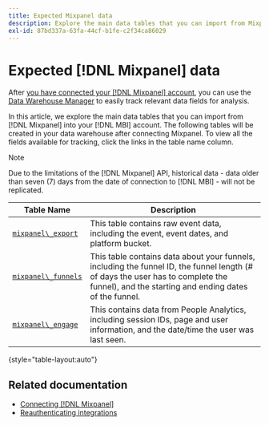 ```yaml
---
title: Expected Mixpanel data
description: Explore the main data tables that you can import from Mixpanel into your [!DNL MBI] account.
exl-id: 87bd337a-63fa-44cf-b1fe-c2f34ca86029
---
```

# Expected [!DNL Mixpanel] data

After [you have connected your [!DNL Mixpanel] account](../integrations/mixpanel.md), you can use the [Data Warehouse Manager](../../../data-analyst/data-warehouse-mgr/tour-dwm.md) to easily track relevant data fields for analysis.

In this article, we explore the main data tables that you can import from [!DNL Mixpanel] into your [!DNL MBI] account. The following tables will be created in your data warehouse after connecting Mixpanel. To view all the fields available for tracking, click the links in the table name column.

>[!NOTE]
>
>Due to the limitations of the [!DNL Mixpanel] API, historical data - data older than seven (7) days from the date of connection to [!DNL MBI] - will not be replicated.

| **Table Name** | **Description** |
|-----|-----|
| [`mixpanel\_export`](https://mixpanel.com/docs/api-documentation/exporting-raw-data-you-inserted-into-mixpanel#datafeed) | This table contains raw event data, including the event, event dates, and platform bucket. |
| [`mixpanel\_funnels`](https://mixpanel.com/docs/api-documentation/data-export-api#funnels-default) | This table contains data about your funnels, including the funnel ID, the funnel length (# of days the user has to complete the funnel), and the starting and ending dates of the funnel. |
| [`mixpanel\_engage`](https://mixpanel.com/docs/api-documentation/data-export-api#engage-default) | This contains data from People Analytics, including session IDs, page and user information, and the date/time the user was last seen.  |

{style="table-layout:auto"}

## Related documentation

* [Connecting [!DNL Mixpanel]](../integrations/mixpanel.md)
* [Reauthenticating integrations](https://experienceleague.adobe.com/docs/commerce-knowledge-base/kb/how-to/mbi-reauthenticating-integrations.html?lang=en)
